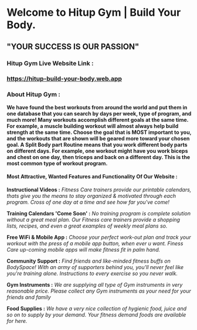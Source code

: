 # Welcome to Hitup Gym | Build Your Body.

## "YOUR SUCCESS IS OUR PASSION"

### Hitup Gym Live Website Link :

### https://hitup-build-your-body.web.app

### About Hitup Gym :

**We have found the best workouts from around the world and put them in one database that you can search by days per week, type of program, and much more! Many workouts accomplish different goals at the same time. For example, a muscle building workout will almost always help build strength at the same time. Choose the goal that is MOST important to you, and the workouts that are shown will be geared more toward your chosen goal. A Split Body part Routine means that you work different body parts on different days. For example, one workout might have you work biceps and chest on one day, then triceps and back on a different day. This is the most common type of workout program.**

#### Most Attractive, Wanted Features and Functionality Of Our Website :

**Instructional Videos :**
_Fitness Care trainers provide our printable calendars, thats give you the means to stay organized & motivated through each program. Cross of one day at a time and see how far you've come!_

**Training Calendars 'Come Soon' :**
_No training program is complete solution without a great meal plan. Our Fitness care trainers provide a shopping lists, recipes, and even a great examples of weekly meal plans so._

**Free WiFi & Mobile App :**
_Choose your perfect work-out plan and track your workout with the press of a mobile app button, when ever u want. Finess Care up-coming mobile apps will make fitness fit in palm hand._

**Community Support :**
_Find friends and like-minded fitness buffs on BodySpace! With an army of supporters behind you, you'll never feel like you're training alone. Instructions to every exercise so you never walk._

**Gym Instruments :**
_We are supplying all type of Gym instruments in very reasonable price. Please collect any Gym instruments as your need for your friends and family_

**Food Supplies :**
_We have a very nice collection of hygienic food, juice and so on to supply by your demand. Your fitness demand foods are available for here._
